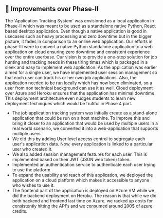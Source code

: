 :rocket: Improvements over Phase-II
---

The 'Application Tracking System' was envisioned as a local application in Phase-II which was meant to be used as a standalone native Python, React based desktop application. Even though a native application is good in usecases such as heavy processing and zero downtime but in the bigger picture, it fades in comparison to an online web application. Our efforts in phase-III were to convert a native Python standalone application to a web application on cloud ensuring zero downtime and consistent experience over the entire userbase. Our vision is to provide a one-stop solution for job hunting and tracking needs in these tiring times which is packaged in a sleek and easy to implement web application. As the application was earlier aimed for a single user, we have implemented user session management so that each user can track his or her own job applications. Also, the application needed to be run locally which has now been eliminated, so a user from non technical background can use it as well. Cloud deployment over Azure and Heroku ensures that the application has minimal downtime. This deployment architecture even nudges students to learn new deployment techniques which would be frutiful in Phase 4 part.

* The job application tracking system was initially create as a stand-alone application that could be run on a host machine. To improve this and bring it closer to an application that would be used by multiple users in a real world scenario, we converted it into a web-application that supports multiple users.
* We did this by adding User level access control to segregate each user's application data. Now, every application is linked to a particular user who created it.
* We also added session management features for each user. This is implemented based on their JWT (JSON web token) token.
* Implemented an authentication service to authenticate each user trying to use the platform.
* To expand the usability and reach of this application, we deployed the application on a cloud platform which makes it accessible to anyone who wishes to use it.
* The frontend part of the application is deployed on Azure VM while we did the backend deployment on Heroku. The reason is that while we did both backend and frontend last time on Azure, we racked up costs for consistently hitting the API's and we consumed around 200$ of azure credits.
